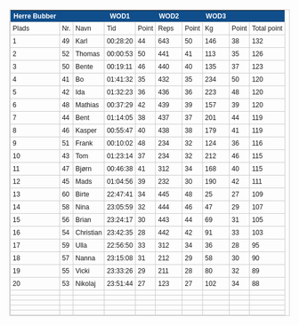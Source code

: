 <style type="text/css">
	table.tableizer-table {
	border: 1px solid #CCC; font-family: Arial, Helvetica, sans-serif;
	font-size: 12px;
} 
.tableizer-table td {
	padding: 4px;
	margin: 3px;
	border: 1px solid #ccc;
}
.tableizer-table th {
	background-color: #104E8B; 
	color: #FFF;
	font-weight: bold;
}
</style><table class="tableizer-table">
<tr class="tableizer-firstrow"><th>Herre Bubber</th><th>&nbsp;</th><th>&nbsp;</th><th>WOD1</th><th>&nbsp;</th><th>WOD2</th><th>&nbsp;</th><th>WOD3</th><th>&nbsp;</th><th>&nbsp;</th></tr>
 <tr><td>Plads</td><td>Nr.</td><td>Navn</td><td>Tid</td><td>Point</td><td>Reps</td><td>Point</td><td>Kg</td><td>Point</td><td>Total point</td></tr>
 <tr><td>1</td><td>49</td><td>Karl</td><td>00:28:20</td><td>44</td><td>643</td><td>50</td><td>146</td><td>38</td><td>132</td></tr>
 <tr><td>2</td><td>52</td><td>Thomas</td><td>00:00:53</td><td>50</td><td>441</td><td>41</td><td>113</td><td>35</td><td>126</td></tr>
 <tr><td>3</td><td>50</td><td>Bente</td><td>00:19:11</td><td>46</td><td>440</td><td>40</td><td>135</td><td>37</td><td>123</td></tr>
 <tr><td>4</td><td>41</td><td>Bo</td><td>01:41:32</td><td>35</td><td>432</td><td>35</td><td>234</td><td>50</td><td>120</td></tr>
 <tr><td>5</td><td>42</td><td>Ida</td><td>01:32:23</td><td>36</td><td>436</td><td>36</td><td>223</td><td>48</td><td>120</td></tr>
 <tr><td>6</td><td>48</td><td>Mathias</td><td>00:37:29</td><td>42</td><td>439</td><td>39</td><td>157</td><td>39</td><td>120</td></tr>
 <tr><td>7</td><td>44</td><td>Bent</td><td>01:14:05</td><td>38</td><td>437</td><td>37</td><td>201</td><td>44</td><td>119</td></tr>
 <tr><td>8</td><td>46</td><td>Kasper</td><td>00:55:47</td><td>40</td><td>438</td><td>38</td><td>179</td><td>41</td><td>119</td></tr>
 <tr><td>9</td><td>51</td><td>Frank</td><td>00:10:02</td><td>48</td><td>234</td><td>32</td><td>124</td><td>36</td><td>116</td></tr>
 <tr><td>10</td><td>43</td><td>Tom</td><td>01:23:14</td><td>37</td><td>234</td><td>32</td><td>212</td><td>46</td><td>115</td></tr>
 <tr><td>11</td><td>47</td><td>Bjørn</td><td>00:46:38</td><td>41</td><td>312</td><td>34</td><td>168</td><td>40</td><td>115</td></tr>
 <tr><td>12</td><td>45</td><td>Mads</td><td>01:04:56</td><td>39</td><td>232</td><td>30</td><td>190</td><td>42</td><td>111</td></tr>
 <tr><td>13</td><td>60</td><td>Birte</td><td>22:47:41</td><td>34</td><td>445</td><td>48</td><td>25</td><td>27</td><td>109</td></tr>
 <tr><td>14</td><td>58</td><td>Nina</td><td>23:05:59</td><td>32</td><td>444</td><td>46</td><td>47</td><td>29</td><td>107</td></tr>
 <tr><td>15</td><td>56</td><td>Brian</td><td>23:24:17</td><td>30</td><td>443</td><td>44</td><td>69</td><td>31</td><td>105</td></tr>
 <tr><td>16</td><td>54</td><td>Christian</td><td>23:42:35</td><td>28</td><td>442</td><td>42</td><td>91</td><td>33</td><td>103</td></tr>
 <tr><td>17</td><td>59</td><td>Ulla</td><td>22:56:50</td><td>33</td><td>312</td><td>34</td><td>36</td><td>28</td><td>95</td></tr>
 <tr><td>18</td><td>57</td><td>Nanna</td><td>23:15:08</td><td>31</td><td>212</td><td>29</td><td>58</td><td>30</td><td>90</td></tr>
 <tr><td>19</td><td>55</td><td>Vicki</td><td>23:33:26</td><td>29</td><td>211</td><td>28</td><td>80</td><td>32</td><td>89</td></tr>
 <tr><td>20</td><td>53</td><td>Nikolaj</td><td>23:51:44</td><td>27</td><td>123</td><td>27</td><td>102</td><td>34</td><td>88</td></tr>
 <tr><td> </td><td> </td><td> </td><td> </td><td> </td><td> </td><td> </td><td> </td><td> </td><td> </td></tr>
 <tr><td> </td><td> </td><td> </td><td> </td><td> </td><td> </td><td> </td><td> </td><td> </td><td> </td></tr>
 <tr><td> </td><td> </td><td> </td><td> </td><td> </td><td> </td><td> </td><td> </td><td> </td><td> </td></tr>
 <tr><td> </td><td> </td><td> </td><td> </td><td> </td><td> </td><td> </td><td> </td><td> </td><td> </td></tr>
 <tr><td> </td><td> </td><td> </td><td> </td><td> </td><td> </td><td> </td><td> </td><td> </td><td></td></tr>
</table>
